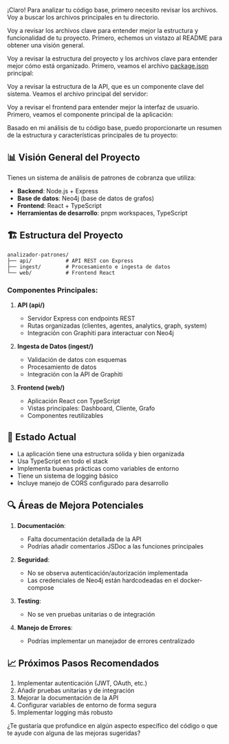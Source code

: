 ¡Claro! Para analizar tu código base, primero necesito revisar los archivos. Voy a buscar los archivos principales en tu directorio.


Voy a revisar los archivos clave para entender mejor la estructura y funcionalidad de tu proyecto. Primero, echemos un vistazo al README para obtener una visión general.


Voy a revisar la estructura del proyecto y los archivos clave para entender mejor cómo está organizado. Primero, veamos el archivo [package.json](cci:7://file:///Users/gilbertobeckford/Desktop/hypernova/Users/gilbertobeckford/Desktop/hypernova/package.json:0:0-0:0) principal:


Voy a revisar la estructura de la API, que es un componente clave del sistema. Veamos el archivo principal del servidor:


Voy a revisar el frontend para entender mejor la interfaz de usuario. Primero, veamos el componente principal de la aplicación:


Basado en mi análisis de tu código base, puedo proporcionarte un resumen de la estructura y características principales de tu proyecto:

## 📊 Visión General del Proyecto

Tienes un sistema de análisis de patrones de cobranza que utiliza:

- **Backend**: Node.js + Express
- **Base de datos**: Neo4j (base de datos de grafos)
- **Frontend**: React + TypeScript
- **Herramientas de desarrollo**: pnpm workspaces, TypeScript

## 🏗️ Estructura del Proyecto

```
analizador-patrones/
├── api/           # API REST con Express
├── ingest/        # Procesamiento e ingesta de datos
└── web/           # Frontend React
```

### Componentes Principales:

1. **API (api/)**
   - Servidor Express con endpoints REST
   - Rutas organizadas (clientes, agentes, analytics, graph, system)
   - Integración con Graphiti para interactuar con Neo4j

2. **Ingesta de Datos (ingest/)**
   - Validación de datos con esquemas
   - Procesamiento de datos
   - Integración con la API de Graphiti

3. **Frontend (web/)**
   - Aplicación React con TypeScript
   - Vistas principales: Dashboard, Cliente, Grafo
   - Componentes reutilizables

## 🚀 Estado Actual

- La aplicación tiene una estructura sólida y bien organizada
- Usa TypeScript en todo el stack
- Implementa buenas prácticas como variables de entorno
- Tiene un sistema de logging básico
- Incluye manejo de CORS configurado para desarrollo

## 🔍 Áreas de Mejora Potenciales

1. **Documentación**:
   - Falta documentación detallada de la API
   - Podrías añadir comentarios JSDoc a las funciones principales

2. **Seguridad**:
   - No se observa autenticación/autorización implementada
   - Las credenciales de Neo4j están hardcodeadas en el docker-compose

3. **Testing**:
   - No se ven pruebas unitarias o de integración

4. **Manejo de Errores**:
   - Podrías implementar un manejador de errores centralizado

## 📈 Próximos Pasos Recomendados

1. Implementar autenticación (JWT, OAuth, etc.)
2. Añadir pruebas unitarias y de integración
3. Mejorar la documentación de la API
4. Configurar variables de entorno de forma segura
5. Implementar logging más robusto

¿Te gustaría que profundice en algún aspecto específico del código o que te ayude con alguna de las mejoras sugeridas?